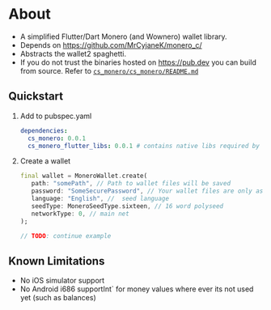 # About
 - A simplified Flutter/Dart Monero (and Wownero) wallet library.
 - Depends on https://github.com/MrCyjaneK/monero_c/
 - Abstracts the wallet2 spaghetti.
 - If you do not trust the binaries hosted on https://pub.dev you can build from
 source. Refer to [`cs_monero/cs_monero/README.md`](https://github.com/cypherstack/cs_monero/tree/main/cs_monero/README.md)

## Quickstart
1. Add to pubspec.yaml
    ```yaml
    dependencies:
      cs_monero: 0.0.1
      cs_monero_flutter_libs: 0.0.1 # contains native libs required by cs_monero
    ```
2. Create a wallet
    ```dart
    final wallet = MoneroWallet.create(
       path: "somePath", // Path to wallet files will be saved
       password: "SomeSecurePassword", // Your wallet files are only as secure as this password. This cannot be recovered if lost!
       language: "English", //  seed language
       seedType: MoneroSeedType.sixteen, // 16 word polyseed
       networkType: 0, // main net
    );
   
   // TODO: continue example
    ```


## Known Limitations
 - No iOS simulator support
 - No Android i686 supportInt` for money values where ever its not used yet (such as balances)